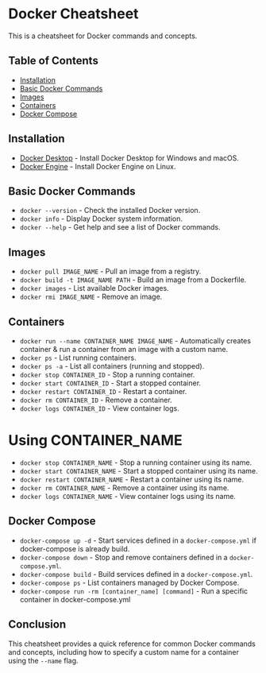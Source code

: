 # Docker Cheatsheet

This is a cheatsheet for Docker commands and concepts.

## Table of Contents

- [Installation](#installation)
- [Basic Docker Commands](#basic-docker-commands)
- [Images](#images)
- [Containers](#containers)
- [Docker Compose](#docker-compose)

## Installation

- [Docker Desktop](https://www.docker.com/products/docker-desktop) - Install Docker Desktop for Windows and macOS.
- [Docker Engine](https://docs.docker.com/engine/install/) - Install Docker Engine on Linux.

## Basic Docker Commands

- `docker --version` - Check the installed Docker version.
- `docker info` - Display Docker system information.
- `docker --help` - Get help and see a list of Docker commands.

## Images

- `docker pull IMAGE_NAME` - Pull an image from a registry.
- `docker build -t IMAGE_NAME PATH` - Build an image from a Dockerfile.
- `docker images` - List available Docker images.
- `docker rmi IMAGE_NAME` - Remove an image.

## Containers

- `docker run --name CONTAINER_NAME IMAGE_NAME` - Automatically creates container & run a container from an image with a custom name.
- `docker ps` - List running containers.
- `docker ps -a` - List all containers (running and stopped).
- `docker stop CONTAINER_ID` - Stop a running container.
- `docker start CONTAINER_ID` - Start a stopped container.
- `docker restart CONTAINER_ID` - Restart a container.
- `docker rm CONTAINER_ID` - Remove a container.
- `docker logs CONTAINER_ID` - View container logs.

# Using CONTAINER_NAME
- `docker stop CONTAINER_NAME` - Stop a running container using its name.
- `docker start CONTAINER_NAME` - Start a stopped container using its name.
- `docker restart CONTAINER_NAME` - Restart a container using its name.
- `docker rm CONTAINER_NAME` - Remove a container using its name.
- `docker logs CONTAINER_NAME` - View container logs using its name.

## Docker Compose

- `docker-compose up -d` - Start services defined in a `docker-compose.yml` if docker-compose is already build.
- `docker-compose down` - Stop and remove containers defined in a `docker-compose.yml`.
- `docker-compose build` - Build services defined in a `docker-compose.yml`.
- `docker-compose ps` - List containers managed by Docker Compose.
- `docker-compose run -rm [container_name] [command]` - Run a specific container in docker-compose.yml

## Conclusion

This cheatsheet provides a quick reference for common Docker commands and concepts, including how to specify a custom name for a container using the `--name` flag.
